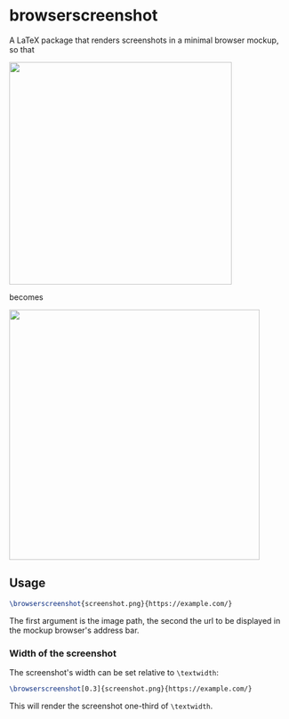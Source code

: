 # browserscreenshot
A LaTeX package that renders screenshots in a minimal browser mockup, so that

<img src="https://cloud.githubusercontent.com/assets/6751545/20246695/cbcc57e4-a9bc-11e6-82e7-f6088eb772d1.png" width="400">

becomes

<img src="https://cloud.githubusercontent.com/assets/6751545/20246716/8689b57c-a9bd-11e6-8bac-46d23dcc6ac2.png" width="450">

## Usage
```latex
\browserscreenshot{screenshot.png}{https://example.com/}
```
The first argument is the image path, the second the url to be displayed in the mockup browser's address bar.

### Width of the screenshot
The screenshot's width can be set relative to `\textwidth`:
```latex
\browserscreenshot[0.3]{screenshot.png}{https://example.com/}
```
This will render the screenshot one-third of `\textwidth`. 
